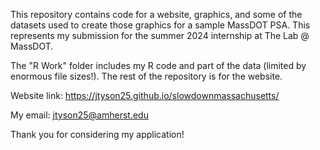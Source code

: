 This repository contains code for a website, graphics, and some of the datasets used to create those graphics for a sample MassDOT PSA. This represents my submission for the summer 2024 internship at The Lab @ MassDOT.

The "R Work" folder includes my R code and part of the data (limited by enormous file sizes!). The rest of the repository is for the website.

Website link: https://jtyson25.github.io/slowdownmassachusetts/

My email: jtyson25@amherst.edu

Thank you for considering my application!
